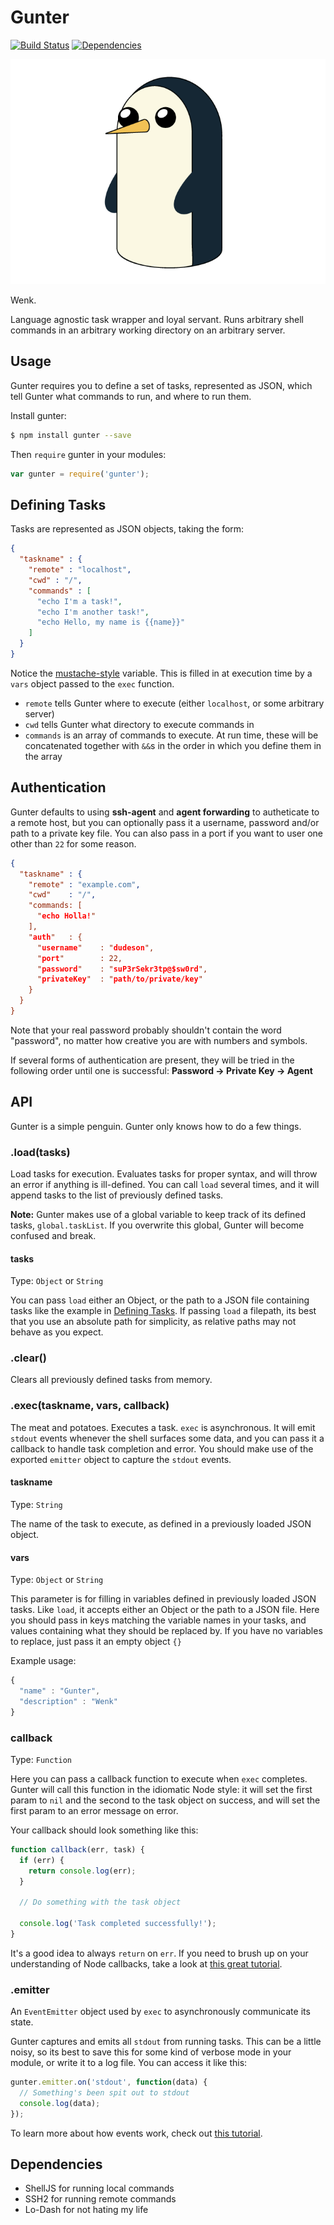 # Gunter
[![Build Status](https://img.shields.io/travis/500px/gunter.svg?style=flat-square)](https://travis-ci.org/500px/gunter)
[![Dependencies](https://img.shields.io/david/500px/gunter.svg?style=flat-square)](https://david-dm.org/500px/gunter)

![Gunter](gunter.png)

Wenk.

Language agnostic task wrapper and loyal servant.  Runs arbitrary shell commands
in an arbitrary working directory on an arbitrary server.

## Usage

Gunter requires you to define a set of tasks, represented as JSON, which tell
Gunter what commands to run, and where to run them.

Install gunter:
```sh
$ npm install gunter --save
```

Then `require` gunter in your modules:
```js
var gunter = require('gunter');
```

## Defining Tasks

Tasks are represented as JSON objects, taking the form:
```json
{
  "taskname" : {
    "remote" : "localhost",
    "cwd" : "/",
    "commands" : [
      "echo I'm a task!",
      "echo I'm another task!",
      "echo Hello, my name is {{name}}"
    ]
  }
}
```
Notice the [mustache-style](http://mustache.github.io/) variable.  This is
filled in at execution time by a `vars` object passed to the `exec` function.

+ `remote` tells Gunter where to execute (either `localhost`, or some
  arbitrary server)
+ `cwd` tells Gunter what directory to execute commands in
+ `commands` is an array of commands to execute.  At run time, these will be
  concatenated together with `&&`s in the order in which you define them in
  the array

## Authentication

Gunter defaults to using **ssh-agent** and **agent forwarding** to autheticate
to a remote host, but you can optionally pass it a username, password and/or
path to a private key file. You can also pass in a port if you want to user
one other than `22` for some reason.

```json
{
  "taskname" : {
    "remote" : "example.com",
    "cwd"    : "/",
    "commands: [
      "echo Holla!"
    ],
    "auth"   : {
      "username"    : "dudeson",
      "port"        : 22,
      "password"    : "suP3rSekr3tp@$sw0rd",
      "privateKey"  : "path/to/private/key"
    }
  }
}
```

Note that your real password probably shouldn't contain the word "password",
no matter how creative you are with numbers and symbols.

If several forms of authentication are present, they will be tried in the
following order until one is successful:
**Password -> Private Key -> Agent**

## API

Gunter is a simple penguin.  Gunter only knows how to do a few things.

### .load(tasks)

Load tasks for execution.  Evaluates tasks for proper syntax, and will throw
an error if anything is ill-defined.  You can call `load` several times, and it
will append tasks to the list of previously defined tasks.

**Note:** Gunter makes use of a global variable to keep track of its defined
tasks, `global.taskList`.  If you overwrite this global, Gunter will become
confused and break.

#### tasks

Type: `Object` or `String`

You can pass `load` either an Object, or the path to a JSON file containing
tasks like the example in [Defining Tasks](#defining-tasks). If passing `load`
a filepath, its best that you use an absolute path for simplicity, as relative
paths may not behave as you expect.

### .clear()

Clears all previously defined tasks from memory.

### .exec(taskname, vars, callback)

The meat and potatoes.  Executes a task.  `exec` is asynchronous.  It will emit
`stdout` events whenever the shell surfaces some data, and you can pass it a
callback to handle task completion and error.  You should make use of the exported
`emitter` object to capture the `stdout` events.

#### taskname

Type: `String`

The name of the task to execute, as defined in a previously loaded JSON object.

#### vars

Type: `Object` or `String`

This parameter is for filling in variables defined in previously loaded
JSON tasks.  Like `load`, it accepts either an Object or the path to a JSON
file.  Here you should pass in keys matching the variable names in your tasks,
and values containing what they should be replaced by. If you have no variables
to replace, just pass it an empty object `{}`

Example usage:
```js
{
  "name" : "Gunter",
  "description" : "Wenk"
}
```

### callback

Type: `Function`

Here you can pass a callback function to execute when `exec` completes.  Gunter
will call this function in the idiomatic Node style: it will set the first param
to `nil` and the second to the task object on success, and will set the first
param to an error message on error.

Your callback should look something like this:
```js
function callback(err, task) {
  if (err) {
    return console.log(err);
  }

  // Do something with the task object

  console.log('Task completed successfully!');
}
```

It's a good idea to always `return` on `err`.  If you need to brush up on your
understanding of Node callbacks, take a look at
[this great tutorial](https://github.com/maxogden/art-of-node#callbacks).

### .emitter

An `EventEmitter` object used by `exec` to asynchronously communicate its state.

Gunter captures and emits all `stdout` from running tasks.  This can be a
little noisy, so its best to save this for some kind of verbose mode in your
module, or write it to a log file.  You can access it like this:
```js
gunter.emitter.on('stdout', function(data) {
  // Something's been spit out to stdout
  console.log(data);
});
```


To learn more about how events work, check out
[this tutorial](https://github.com/maxogden/art-of-node#events).

## Dependencies

+ ShellJS for running local commands
+ SSH2 for running remote commands
+ Lo-Dash for not hating my life
